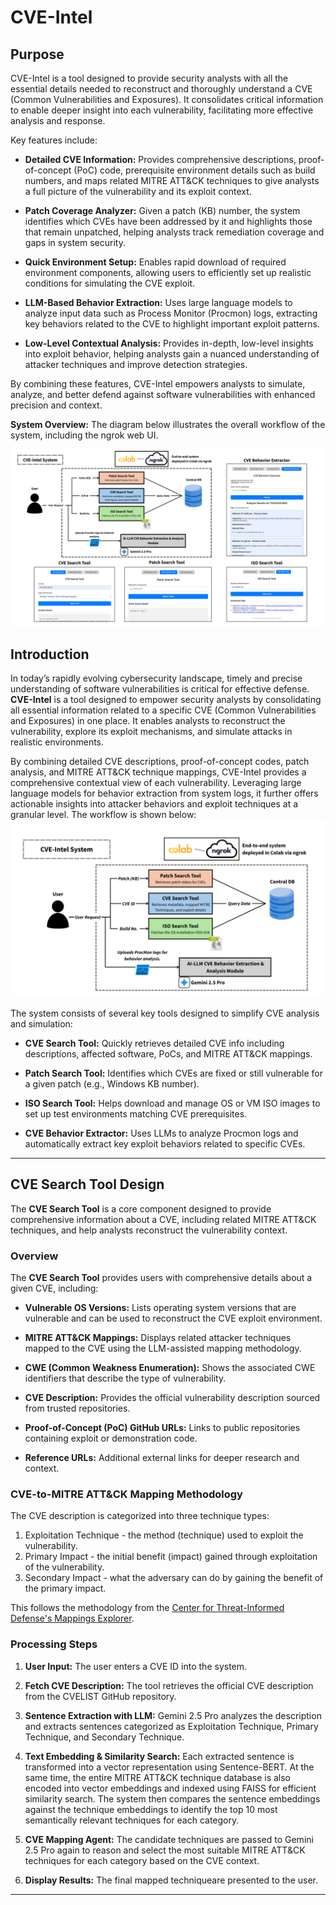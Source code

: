 # CVE-Intel
## Purpose

CVE-Intel is a tool designed to provide security analysts with all the essential details needed to reconstruct and thoroughly understand a CVE (Common Vulnerabilities and Exposures). It consolidates critical information to enable deeper insight into each vulnerability, facilitating more effective analysis and response.

Key features include:

- **Detailed CVE Information:** Provides comprehensive descriptions, proof-of-concept (PoC) code, prerequisite environment details such as build numbers, and maps related MITRE ATT&CK techniques to give analysts a full picture of the vulnerability and its exploit context.

- **Patch Coverage Analyzer:** Given a patch (KB) number, the system identifies which CVEs have been addressed by it and highlights those that remain unpatched, helping analysts track remediation coverage and gaps in system security.

- **Quick Environment Setup:** Enables rapid download of required environment components, allowing users to efficiently set up realistic conditions for simulating the CVE exploit.

- **LLM-Based Behavior Extraction:** Uses large language models to analyze input data such as Process Monitor (Procmon) logs, extracting key behaviors related to the CVE to highlight important exploit patterns.

- **Low-Level Contextual Analysis:** Provides in-depth, low-level insights into exploit behavior, helping analysts gain a nuanced understanding of attacker techniques and improve detection strategies.

By combining these features, CVE-Intel empowers analysts to simulate, analyze, and better defend against software vulnerabilities with enhanced precision and context.

**System Overview:**
The diagram below illustrates the overall workflow of the system, including the ngrok web UI.

![System Architecture](./img/system.png)


## Introduction

In today’s rapidly evolving cybersecurity landscape, timely and precise understanding of software vulnerabilities is critical for effective defense. **CVE-Intel** is a tool designed to empower security analysts by consolidating all essential information related to a specific CVE (Common Vulnerabilities and Exposures) in one place. It enables analysts to reconstruct the vulnerability, explore its exploit mechanisms, and simulate attacks in realistic environments.

By combining detailed CVE descriptions, proof-of-concept codes, patch analysis, and MITRE ATT&CK technique mappings, CVE-Intel provides a comprehensive contextual view of each vulnerability. Leveraging large language models for behavior extraction from system logs, it further offers actionable insights into attacker behaviors and exploit techniques at a granular level. The workflow is shown below:
![System Architecture](./img/architecture.png)

The system consists of several key tools designed to simplify CVE analysis and simulation:

- **CVE Search Tool:** Quickly retrieves detailed CVE info including descriptions, affected software, PoCs, and MITRE ATT&CK mappings.

- **Patch Search Tool:** Identifies which CVEs are fixed or still vulnerable for a given patch (e.g., Windows KB number).

- **ISO Search Tool:** Helps download and manage OS or VM ISO images to set up test environments matching CVE prerequisites.

- **CVE Behavior Extractor:** Uses LLMs to analyze Procmon logs and automatically extract key exploit behaviors related to specific CVEs.

---

## CVE Search Tool Design

The **CVE Search Tool** is a core component designed to provide comprehensive information about a CVE, including related MITRE ATT&CK techniques, and help analysts reconstruct the vulnerability context.

### Overview
The **CVE Search Tool** provides users with comprehensive details about a given CVE, including:

- **Vulnerable OS Versions:**  Lists operating system versions that are vulnerable and can be used to reconstruct the CVE exploit environment.

- **MITRE ATT&CK Mappings:**  Displays related attacker techniques mapped to the CVE using the LLM-assisted mapping methodology.

- **CWE (Common Weakness Enumeration):**  Shows the associated CWE identifiers that describe the type of vulnerability.

- **CVE Description:**  Provides the official vulnerability description sourced from trusted repositories.

- **Proof-of-Concept (PoC) GitHub URLs:**  Links to public repositories containing exploit or demonstration code.

- **Reference URLs:**  Additional external links for deeper research and context.

### CVE-to-MITRE ATT&CK Mapping Methodology

The CVE description is categorized into three technique types:

1. Exploitation Technique - the method (technique) used to exploit the vulnerability.
2. Primary Impact - the initial benefit (impact) gained through exploitation of the vulnerability.
3. Secondary Impact - what the adversary can do by gaining the benefit of the primary impact.

This follows the methodology from the [Center for Threat-Informed Defense's Mappings Explorer](https://center-for-threat-informed-defense.github.io/mappings-explorer/about/methodology/cve-methodology/).

### Processing Steps

1. **User Input:**  The user enters a CVE ID into the system.

2. **Fetch CVE Description:**  The tool retrieves the official CVE description from the CVELIST GitHub repository.

3. **Sentence Extraction with LLM:**  Gemini 2.5 Pro analyzes the description and extracts sentences categorized as Exploitation Technique, Primary Technique, and Secondary Technique.

4. **Text Embedding & Similarity Search:**  Each extracted sentence is transformed into a vector representation using Sentence-BERT. At the same time, the entire MITRE ATT&CK technique database is also encoded into vector embeddings and indexed using FAISS for efficient similarity search. The system then compares the sentence embeddings against the technique embeddings to identify the top 10 most semantically relevant techniques for each category.

5. **CVE Mapping Agent:**  The candidate techniques are passed to Gemini 2.5 Pro again to reason and select the most suitable MITRE ATT&CK techniques for each category based on the CVE context.

6. **Display Results:**  The final mapped techniqueare presented to the user.

---





